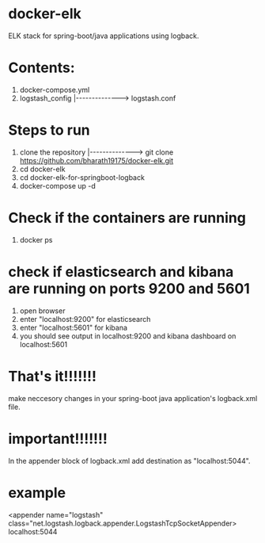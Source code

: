 # docker-elk
ELK stack for spring-boot/java applications using logback.

# Contents:
1. docker-compose.yml
2. logstash_config
      |--------------> logstash.conf

# Steps to run
1. clone the repository
      |--------------> git clone https://github.com/bharath19175/docker-elk.git
2. cd docker-elk
3. cd docker-elk-for-springboot-logback
4. docker-compose up -d

# Check if the containers are running 
1. docker ps

# check if elasticsearch and kibana are running on ports 9200 and 5601
1. open browser
2. enter "localhost:9200" for elasticsearch
3. enter "localhost:5601" for kibana
4. you should see output in localhost:9200 and kibana dashboard on localhost:5601

# That's it!!!!!!!
make neccesory changes in your spring-boot java application's logback.xml file.

# important!!!!!!!
In the appender block of logback.xml add destination as "localhost:5044".

# example
  <appender name="logstash" class="net.logstash.logback.appender.LogstashTcpSocketAppender>
      <destination>localhost:5044</destination>
      <encoder> </encoder>
  </appender>
      

